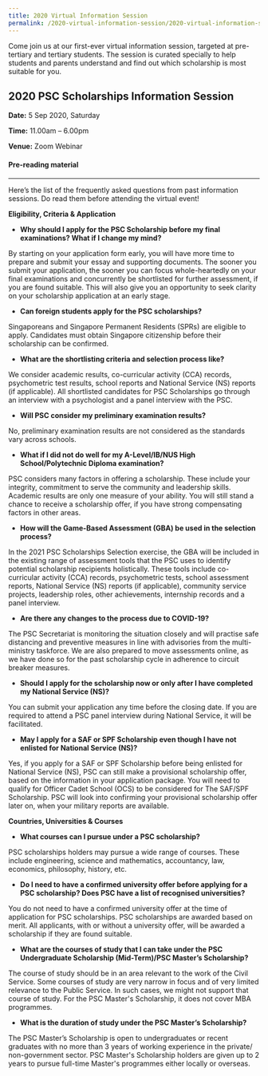```yaml
---
title: 2020 Virtual Information Session
permalink: /2020-virtual-information-session/2020-virtual-information-session/
---
```


Come join us at our first-ever virtual information session, targeted at pre-tertiary and tertiary students. The session is curated specially to help students and parents understand and find out which scholarship is most suitable for you.

2020 PSC Scholarships Information Session
---
**Date:** 5 Sep 2020, Saturday

**Time:** 11.00am – 6.00pm 

**Venue:** Zoom Webinar





#### **Pre-reading material**
---
Here’s the list of the frequently asked questions from past information sessions. Do read them before attending the virtual event! 

**Eligibility, Criteria & Application**

* **Why should I apply for the PSC Scholarship before my final examinations? What if I change my mind?**

By starting on your application form early, you will have more time to prepare and submit your essay and supporting documents. The sooner you submit your application, the sooner you can focus whole-heartedly on your final examinations and concurrently be shortlisted for further assessment, if you are found suitable. This will also give you an opportunity to seek clarity on your scholarship application at an early stage. 

* **Can foreign students apply for the PSC scholarships?**

Singaporeans and Singapore Permanent Residents (SPRs) are eligible to apply. Candidates must obtain Singapore citizenship before their scholarship can be confirmed.

* **What are the shortlisting criteria and selection process like?**

We consider academic results, co-curricular activity (CCA) records, psychometric test results, school reports and National Service (NS) reports (if applicable). All shortlisted candidates for PSC Scholarships go through an interview with a psychologist and a panel interview with the PSC.

* **Will PSC consider my preliminary examination results?**

No, preliminary examination results are not considered as the standards vary across schools.

* **What if I did not do well for my A-Level/IB/NUS High School/Polytechnic Diploma examination?**

PSC considers many factors in offering a scholarship. These include your integrity, commitment to serve the community and leadership skills. Academic results are only one measure of your ability. You will still stand a chance to receive a scholarship offer, if you have strong compensating factors in other areas.

* **How will the Game-Based Assessment (GBA) be used in the selection process?**

In the 2021 PSC Scholarships Selection exercise, the GBA will be included in the existing range of assessment tools that the PSC uses to identify potential scholarship recipients holistically. These tools include co-curricular activity (CCA) records, psychometric tests, school assessment reports, National Service (NS) reports (if applicable), community service projects, leadership roles, other achievements, internship records and a panel interview.

* **Are there any changes to the process due to COVID-19?**

The PSC Secretariat is monitoring the situation closely and will practise safe distancing and preventive measures in line with advisories from the multi-ministry taskforce. We are also prepared to move assessments online, as we have done so for the past scholarship cycle in adherence to circuit breaker measures. 

* **Should I apply for the scholarship now or only after I have completed my National Service (NS)?**

You can submit your application any time before the closing date. If you are required to attend a PSC panel interview during National Service, it will be facilitated.

* **May I apply for a SAF or SPF Scholarship even though I have not enlisted for National Service (NS)?**

Yes, if you apply for a SAF or SPF Scholarship before being enlisted for National Service (NS), PSC can still make a provisional scholarship offer, based on the information in your application package. You will need to qualify for Officer Cadet School (OCS) to be considered for The SAF/SPF Scholarship. PSC will look into confirming your provisional scholarship offer later on, when your military reports are available.


**Countries, Universities & Courses**

* **What courses can I pursue under a PSC scholarship?**

PSC scholarships holders may pursue a wide range of courses. These include engineering, science and mathematics, accountancy, law, economics, philosophy, history, etc.

* **Do I need to have a confirmed university offer before applying for a PSC scholarship? Does PSC have a list of recognised universities?**

You do not need to have a confirmed university offer at the time of application for PSC scholarships. PSC scholarships are awarded based on merit. All applicants, with or without a university offer, will be awarded a scholarship if they are found suitable.

* **What are the courses of study that I can take under the PSC Undergraduate Scholarship (Mid-Term)/PSC Master’s Scholarship?**

The course of study should be in an area relevant to the work of the Civil Service. Some courses of study are very narrow in focus and of very limited relevance to the Public Service. In such cases, we might not support that course of study. For the PSC Master's Scholarship, it does not cover MBA programmes.

* **What is the duration of study under the PSC Master’s Scholarship?**

The PSC Master’s Scholarship is open to undergraduates or recent graduates with no more than 3 years of working experience in the private/ non-government sector. PSC Master's Scholarship holders are given up to 2 years to pursue full-time Master's programmes either locally or overseas. 
